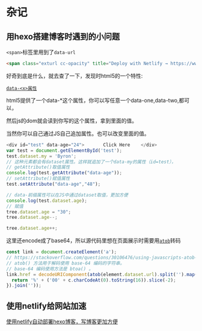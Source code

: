 # 杂记

## 用hexo搭建博客时遇到的小问题

`<span>`标签里用到了`data-url`

```html
<span class="exturl cc-opacity" title="Deploy with Netlify → https://www.netlify.com" data-url="aHR0cHM6Ly93d3cubmV0bGlmeS5jb20="><img width="80" src="https://www.netlify.com/img/global/badges/netlify-dark.svg" alt="Netlify"></span>
```

好奇到底是什么，就去查了一下，发现时html5的一个特性:

[`data-<x>属性`](https://blog.csdn.net/hxdafei1989/article/details/72869216)

html5提供了一个data-\*这个属性，你可以写任意一个data-one,data-two,都可以，

然后js的dom就会读到你写的这个属性，拿到里面的值。

当然你可以自己通过JS自己追加属性。也可以改变里面的值。

```javascript
<div id="test" data-age="24">       Click Here    </div>
var test = document.getElementById('test');
test.dataset.my = 'Byron';
// 这种元素都会有dataset属性。这样就追加了一个data-my的属性（id=test），
// getAttribute()取值属性
console.log(test.getAttribute("data-age"));
// setAttribute()赋值属性
test.setAttribute("data-age","48");

// data-前缀属性可以在JS中通过dataset取值，更加方便
console.log(test.dataset.age);
// 赋值
tree.dataset.age = "30";
tree.dataset.age--;

tree.dataset.age++;
```

这里还encode成了base64，所以源代码里想在页面展示时需要用[`atob`](https://www.runoob.com/jsref/met-win-atob.html)转码

```javascript
const link = document.createElement('a');
// https://stackoverflow.com/questions/30106476/using-javascripts-atob-to-decode-base64-doesnt-properly-decode-utf-8-strings
// atob() 方法用于解码使用 base-64 编码的字符串。
// base-64 编码使用方法是 btoa() 。
link.href = decodeURIComponent(atob(element.dataset.url).split('').map(c => {
  return '%' + ('00' + c.charCodeAt(0).toString(16)).slice(-2);
}).join(''));
```

## 使用netlify给网站加速

[使用netlify自动部署hexo博客，写博客更加方便](https://blog.csdn.net/RayDon03/article/details/104446832)
